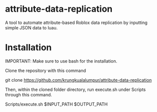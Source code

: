 # attribute-data-replication
A tool to automate attribute-based Roblox data replication by inputting simple JSON data to luau.

# Installation
IMPORTANT: Make sure to use bash for the installation.

Clone the repository with this command 

git clone https://github.com/krungkualalumpur/attribute-data-replication

Then, within the cloned folder directory, run execute.sh under Scripts through this command.

Scripts/execute.sh $INPUT_PATH $OUTPUT_PATH